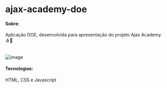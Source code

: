 # ajax-academy-doe

#### Sobre: 
Aplicação DOE, desenvolvida para apresentação do projeto Ajax Academy. 🩸💉 <br/>

##

![image](https://user-images.githubusercontent.com/66935004/141663875-0006b4c9-7761-4cc8-903b-719e9bdfb997.png)

#### Tecnologias:
HTML, CSS e Javascript
